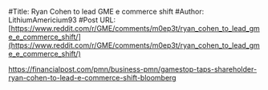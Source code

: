 #Title: Ryan Cohen to lead GME e commerce shift
#Author: LithiumAmericium93
#Post URL: [https://www.reddit.com/r/GME/comments/m0ep3t/ryan_cohen_to_lead_gme_e_commerce_shift/](https://www.reddit.com/r/GME/comments/m0ep3t/ryan_cohen_to_lead_gme_e_commerce_shift/)


https://financialpost.com/pmn/business-pmn/gamestop-taps-shareholder-ryan-cohen-to-lead-e-commerce-shift-bloomberg